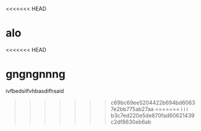 <<<<<<< HEAD
# alo
<<<<<<< HEAD

gngngnnng
=======
ivfbedsilfvhbasdifhsaid
>>>>>>> c69bc69ee5204422b694bd60637e2bb775ab27aa
=======
i i i 
>>>>>>> b3c7ed220e5de870fad60621439c2df8630eb6ab
